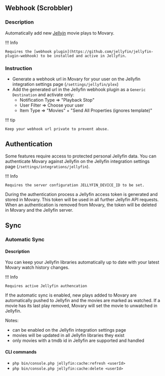 ## Webhook (Scrobbler)

### Description

Automatically add new [Jellyin](https://jellyfin.org/) movie plays to Movary.

!!! Info

    Requires the [webhook plugin](https://github.com/jellyfin/jellyfin-plugin-webhook) to be installed and active in Jellyfin.

### Instruction

- Generate a webhook url in Movary for your user on the Jellyfin integration settings page (`/settings/jellyfin/plex`)
- Add the generated url in the Jellyfin webhook plugin as a `Generic Destination` and activate only:
    - Notification Type => "Playback Stop"
    - User Filter => Choose your user
    - Item Type => "Movies" + "Send All Properties (ignores template)"

!!! tip

    Keep your webhook url private to prevent abuse.

## Authentication

Some features require access to protected personal Jellyfin data.
You can authenticate Movary against Jellyfin on the Jellyfin integration settings page (`/settings/integrations/jellyfin`).

!!! Info

    Requires the server configuration JELLYFIN_DEVICE_ID to be set.

During the authentication process a Jellyfin access token is generated and stored in Movary.
This token will be used in all further Jellyfin API requests.
When an authentication is removed from Movary, the token will be deleted in Movary and the Jellyfin server.

## Sync

### Automatic Sync

#### Description

You can keep your Jellyfin libraries automatically up to date with your latest Movary watch history changes.

!!! Info

    Requires active Jellyfin authencation


If the automatic sync is enabled, new plays added to Movary are automatically pushed to Jellyfin and the movies are marked as watched.
If a movie has its last play removed, Movary will set the movie to unwatched in Jellyfin.

Notes:

- can be enabled on the Jellyfin integration settings page
- movies will be updated in all Jellyfin libraries they exist
- only movies with a tmdb id in Jellyfin are supported and handled

#### CLI commands

- `php bin/console.php jellyfin:cache:refresh <userId>`
- `php bin/console.php jellyfin:cache:delete <userId>`
